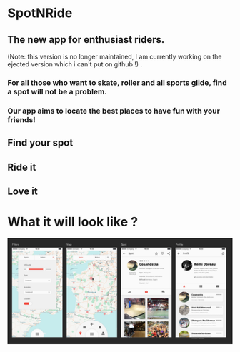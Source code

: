 # SpotNRide
## The new app for enthusiast riders.
(Note: this version is no longer maintained, I am currently working on the ejected version which i can't put on github !) .  

### For all those who want to skate, roller and all sports glide, find a spot will not be a problem.
### Our app aims to locate the best places to have fun with your friends!   

## Find your spot
## Ride it
## Love it  

# What it will look like ?

![Scrennshot](/references/Screenshot.jpg)
